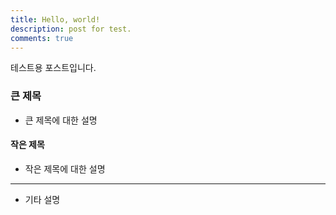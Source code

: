 ```yaml
---
title: Hello, world!
description: post for test.
comments: true
---
```


테스트용 포스트입니다.



### 큰 제목

* 큰 제목에 대한 설명

#### 작은 제목

* 작은 제목에 대한 설명

---

* 기타 설명